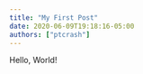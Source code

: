 ```yaml
---
title: "My First Post"
date: 2020-06-09T19:18:16-05:00
authors: ["ptcrash"]
---
```


Hello, World!

